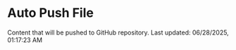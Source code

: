 # Auto Push File

Content that will be pushed to GitHub repository.
Last updated: 06/28/2025, 01:17:23 AM